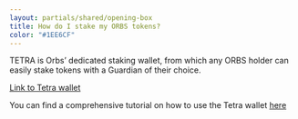 ```yaml
---
layout: partials/shared/opening-box
title: How do I stake my ORBS tokens?
color: "#1EE6CF"
---
```


TETRA is Orbs’ dedicated staking wallet, from which any ORBS holder can easily stake tokens with a Guardian of their choice.

[Link to Tetra wallet](https://staking.orbs.network/)

You can find a comprehensive tutorial on how to use the Tetra wallet [here](tetra-orbs-staking-wallet-tutorial)
